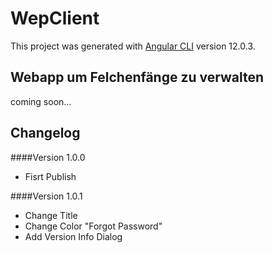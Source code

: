 # WepClient

This project was generated with [Angular CLI](https://github.com/angular/angular-cli) version 12.0.3.

## Webapp um Felchenfänge zu verwalten

coming soon...

## Changelog

####Version 1.0.0
- Fisrt Publish

####Version 1.0.1
- Change Title
- Change Color "Forgot Password"
- Add Version Info Dialog


